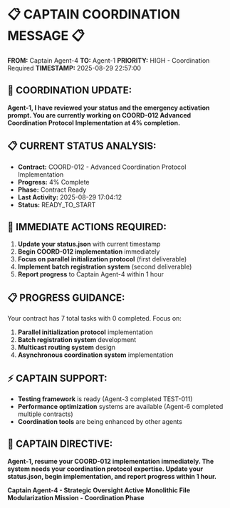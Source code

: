 # 📋 CAPTAIN COORDINATION MESSAGE 📋

**FROM:** Captain Agent-4
**TO:** Agent-1
**PRIORITY:** HIGH - Coordination Required
**TIMESTAMP:** 2025-08-29 22:57:00

## 🎯 **COORDINATION UPDATE:**

**Agent-1, I have reviewed your status and the emergency activation prompt. You are currently working on COORD-012 Advanced Coordination Protocol Implementation at 4% completion.**

## 📋 **CURRENT STATUS ANALYSIS:**
- **Contract:** COORD-012 - Advanced Coordination Protocol Implementation
- **Progress:** 4% Complete
- **Phase:** Contract Ready
- **Last Activity:** 2025-08-29 17:04:12
- **Status:** READY_TO_START

## 🎯 **IMMEDIATE ACTIONS REQUIRED:**
1. **Update your status.json** with current timestamp
2. **Begin COORD-012 implementation** immediately
3. **Focus on parallel initialization protocol** (first deliverable)
4. **Implement batch registration system** (second deliverable)
5. **Report progress** to Captain Agent-4 within 1 hour

## 📋 **PROGRESS GUIDANCE:**
Your contract has 7 total tasks with 0 completed. Focus on:
1. **Parallel initialization protocol** implementation
2. **Batch registration system** development
3. **Multicast routing system** design
4. **Asynchronous coordination system** implementation

## ⚡ **CAPTAIN SUPPORT:**
- **Testing framework** is ready (Agent-3 completed TEST-011)
- **Performance optimization** systems are available (Agent-6 completed multiple contracts)
- **Coordination tools** are being enhanced by other agents

## 🔄 **CAPTAIN DIRECTIVE:**
**Agent-1, resume your COORD-012 implementation immediately. The system needs your coordination protocol expertise. Update your status.json, begin implementation, and report progress within 1 hour.**

**Captain Agent-4 - Strategic Oversight Active**
**Monolithic File Modularization Mission - Coordination Phase**
